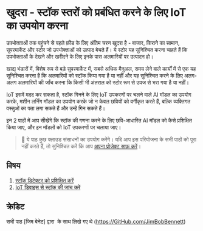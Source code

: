 # खुदरा - स्टॉक स्तरों को प्रबंधित करने के लिए IoT का उपयोग करना

उपभोक्ताओं तक पहुंचने से पहले फ़ीड के लिए अंतिम चरण खुदरा है - बाजार, किराने का सामान, सुपरमार्केट और स्टोर जो उपभोक्ताओं को उत्पाद बेचते हैं। ये स्टोर यह सुनिश्चित करना चाहते हैं कि उपभोक्ताओं के देखने और खरीदने के लिए इनके पास अलमारियों पर उत्पादन हो।

खाद्य भंडारों में, विशेष रूप से बड़े सुपरमार्केट में, सबसे अधिक मैनुअल, समय लेने वाले कार्यों में से एक यह सुनिश्चित करना है कि अलमारियों को स्टॉक किया गया है या नहीं और यह सुनिश्चित करने के लिए अलग-अलग अलमारियों की जाँच करना कि किसी भी अंतराल को स्टोर रूम से उपज से भरा गया है या नहीं।

IoT इसमें मदद कर सकता है, स्टॉक गिनने के लिए IoT उपकरणों पर चलने वाले AI मॉडल का उपयोग करके, मशीन लर्निंग मॉडल का उपयोग करके जो न केवल छवियों को वर्गीकृत करते हैं, बल्कि व्यक्तिगत वस्तुओं का पता लगा सकते हैं और उन्हें गिन सकते हैं।

इन 2 पाठों में आप सीखेंगे कि स्टॉक की गणना करने के लिए छवि-आधारित AI मॉडल को कैसे प्रशिक्षित किया जाए, और इन मॉडलों को IoT उपकरणों पर चलाया जाए।

> 💁 ये पाठ कुछ क्लाउड संसाधनों का उपयोग करेंगे। यदि आप इस परियोजना के सभी पाठों को पूरा नहीं करते हैं, तो सुनिश्चित करें कि आप [अपना प्रोजेक्ट साफ़ करें](../clean-up.md)।
## विषय

1. [स्टॉक डिटेक्टर को प्रशिक्षित करें](./lessons/1-train-stock-detector/README.md)
1. [IoT डिवाइस से स्टॉक की जांच करें](./lessons/2-check-stock-device/README.md)

## क्रेडिट

सभी पाठ [जिम बेनेट] द्वारा ️ के साथ लिखे गए थे (https://GitHub.com/JimBobBennett)
